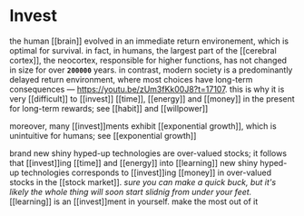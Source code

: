# Invest

the human [[brain]] evolved in an immediate return environement, which is optimal for survival. in fact, in humans, the largest part of the [[cerebral cortex]], the neocortex, responsible for higher functions, has not changed in size for over **`200000`** years. in contrast, modern society is a predominantly delayed return environment, where most choices have long-term consequences &mdash; <https://youtu.be/zUm3fKk00J8?t=17107>. this is why it is very [[difficult]] to [[invest]] [[time]], [[energy]] and [[money]] in the present for long-term rewards; see [[habit]] and [[willpower]]

moreover, many [[invest]]ments exhibit [[exponential growth]], which is unintuitive for humans; see [[exponential growth]]

brand new shiny hyped-up technologies are over-valued stocks; it follows that [[invest]]ing [[time]] and [[energy]] into [[learning]] new shiny hyped-up technologies corresponds to [[invest]]ing [[money]] in over-valued stocks in the [[stock market]]. _sure you can make a quick buck, but it's likely the whole thing will soon start slidnig from under your feet._ [[learning]] is an [[invest]]ment in yourself. make the most out of it
